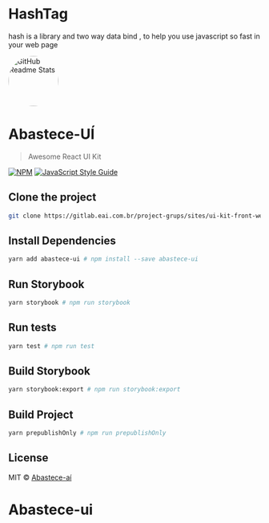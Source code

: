 
# HashTag
hash is a library and two way data bind , to help you use javascript so fast in your web page

 <img width="100px"  style="border-radius:50%" src="https://user-images.githubusercontent.com/49714406/129392154-c281e1d6-5001-4f27-afc1-c17c7748c352.png" align="center" alt="GitHub Readme Stats" />

# Abastece-UÍ

> Awesome React UI Kit

[![NPM](https://img.shields.io/npm/v/abastece-ui.svg)](https://www.npmjs.com/package/abastece-ui) [![JavaScript Style Guide](https://img.shields.io/badge/code_style-standard-brightgreen.svg)](https://standardjs.com)

## Clone the project

```bash
git clone https://gitlab.eai.com.br/project-grups/sites/ui-kit-front-web.git # git clone git@gitlab.eai.com.br:project-grups/sites/ui-kit-front-web.git
```

## Install Dependencies

```bash
yarn add abastece-ui # npm install --save abastece-ui
```

## Run Storybook

```bash
yarn storybook # npm run storybook
```

## Run tests

```bash
yarn test # npm run test
```

## Build Storybook

```bash
yarn storybook:export # npm run storybook:export
```

## Build Project

```bash
yarn prepublishOnly # npm run prepublishOnly
```

## License

MIT © [Abastece-aí](https://gitlab.eai.com.br/)

# Abastece-ui

